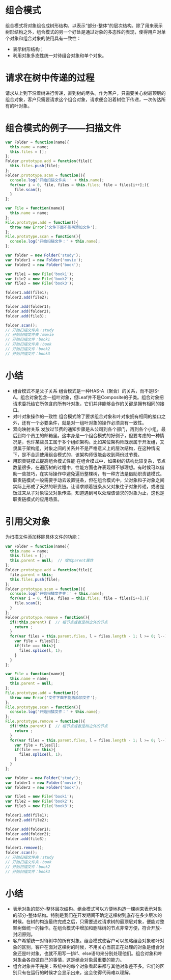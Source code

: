 # 组合模式
组合模式将对象组合成树形结构，以表示“部分-整体”的层次结构。除了用来表示树形结构之外，组合模式的另一个好处是通过对象的多态性的表现，使得用户对单个对象和组合对象的使用具有一致性：
* 表示树形结构；
* 利用对象多态性统一对待组合对象和单个对象。
# 请求在树中传递的过程
请求从上到下沿着树进行传递，直到树的尽头。作为客户，只需要关心树最顶层的组合对象，客户只需要请求这个组合对象，请求便会沿着树往下传递，一次传达所有的叶对象。
# 组合模式的例子——扫描文件
```javascript
var Folder = function(name){
  this.name = name;
  this.files = [];
};
Folder.prototype.add = function(file){
  this.files.push(file);
};
Folder.prototype.scan = function(){
  console.log('开始扫描文件夹：' + this.name);
  for(var i = 0, file, files = this.files; file = files[i++];){
    file.scan();
  }
};

var File = function(name){
  this.name = name;
};
File.prototype.add = function(){
  throw new Error('文件下面不能再添加文件');
};
File.prototype.scan = function(){
  console.log('开始扫描文件：' + this.name);
};

var folder = new Folder('study');
var folder1 = new Folder('movie');
var folder2 = new Folder('book');

var file1 = new File('book1');
var file2 = new File('book2');
var file3 = new File('book3');

folder1.add(file1);
folder2.add(file2);

folder.add(folder1);
folder.add(folder2);
folder.add(file3);

folder.scan();
// 开始扫描文件夹：study
// 开始扫描文件夹：movie
// 开始扫描文件：book1
// 开始扫描文件夹：book
// 开始扫描文件：book2
// 开始扫描文件：book3
```
# 小结
* 组合模式不是父子关系
组合模式是一种HAS-A（聚合）的关系，而不是IS-A。组合对象包含一组叶对象，但Leaf并不是Composite的子类。组合对象把请求委托给它所包含的所有叶对象，它们并非能够合作的关键是拥有相同的接口。
* 对叶对象操作的一致性
组合模式除了要求组合对象和叶对象拥有相同的接口之外，还有一个必要条件，就是对一组叶对象的操作必须具有一致性。
* 双向映射关系
发放过节费的通知步骤是从公司到各个部门，再到各个小组，最后到每个员工的邮箱里。这本身是一个组合模式的好例子，但要考虑的一种情况是，也许某些员工属于多个组织架构。比如某位架构师既隶属于开发组，又隶属于架构组，对象之间的关系并不是严格意义上的层次结构，在这种情况下，是不合适使用组合模式的，该架构师很能会收到两份过节费。
* 用职责链模式提高组合模式性能
在组合模式中，如果树的结构比较复杂，节点数量很多，在遍历树的过程中，性能方面也许表现得不够理想。有时候可以借助一些技巧，在实际操作中避免遍历整棵树，有一种方法是借助职责链模式。职责链模式一般需要手动去设置链条，但在组合模式中，父对象和子对象之间实际上形成了天然的职责链。让请求顺着链条从父对象往子对象传递，或者是饭过来从子对象往父对象传递，知道遇到可以处理该请求的对象为止，这也是职责链模式的应用场景。
# 引用父对象
为扫描文件添加移除具体文件的功能：
```javascript
var Folder = function(name){
  this.name = name;
  this.files = [];
  this.parent = null;  // 增加parent属性
};
Folder.prototype.add = function(file){
  file.parent = this;
  this.files.push(file);
};
Folder.prototype.scan = function(){
  console.log('开始扫描文件夹：' + this.name);
  for(var i = 0, file, files = this.files; file = files[i++];){
    file.scan();
  }
};
Folder.prototype.remove = function(){
  if(!this.parent) {  // 根节点或者是树之外的节点
    return ;
  }
  for(var files = this.parent.files, l = files.length - 1; l >= 0; l--){
    var file = files[l];
    if(file === this){
      files.splice(l, 1);
    }
  }
};

var File = function(name){
  this.name = name;
  this.parent = null;
};
File.prototype.add = function(){
  throw new Error('文件下面不能再添加文件');
};
File.prototype.scan = function(){
  console.log('开始扫描文件：' + this.name);
};
File.prototype.remove = function(){
  if(!this.parent) {  // 根节点或者是树之外的节点
    return ;
  }
  for(var files = this.parent.files, l = files.length - 1; l >= 0; l--){
    var file = files[l];
    if(file === this){
      files.splice(l, 1);
    }
  }
};

var folder = new Folder('study');
var folder1 = new Folder('movie');
var folder2 = new Folder('book');

var file1 = new File('book1');
var file2 = new File('book2');
var file3 = new File('book3');

folder1.add(file1);
folder2.add(file2);

folder.add(folder1);
folder.add(folder2);
folder.add(file3);

folder1.remove();
folder.scan();
// 开始扫描文件夹：study
// 开始扫描文件夹：book
// 开始扫描文件：book2
// 开始扫描文件：book3
```
# 小结
* 表示对象的部分-整体层次结构。组合模式可以方便地构造一棵树来表示对象的部分-整体结构。特别是我们在开发期间不确定这棵树到底存在多少层次的时候。在树的构造最终完成之后，只需要通过请求树的最顶层对象，便能对整颗树做统一的操作。在组合模式中增加和删除树的节点非常方便，符合开放-封闭原则。
* 客户希望统一对待树中的所有对象。组合模式使客户可以忽略组合对象和叶对象的区别，客户在面对这棵树的时候，不用关心当前正在处理的对象是组合对象还是叶对象，也就不用写一排if、else语句来分别处理他们。组合对象和叶对象会各自做自己的事情，这是组合对象最重要的能力。
* 组合对象并不完美：系统中的每个对象看起来都与其他对象差不多。它们的区别只有在运行的时候才会显示出来，这会使得代码难以理解。